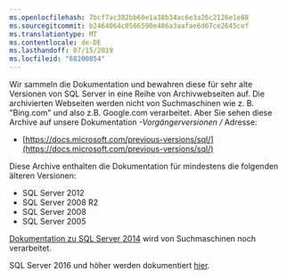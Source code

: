 ```yaml
---
ms.openlocfilehash: 7bcf7ac382bb60e1a38b34ac6e3a26c2126e1e88
ms.sourcegitcommit: b2464064c0566590e486a3aafae6d67ce2645cef
ms.translationtype: MT
ms.contentlocale: de-DE
ms.lasthandoff: 07/15/2019
ms.locfileid: "68200854"
---
```


Wir sammeln die Dokumentation und bewahren diese für sehr alte Versionen von SQL Server in eine Reihe von Archivwebseiten auf. Die archivierten Webseiten werden nicht von Suchmaschinen wie z. B. "Bing.com" und also z.B. Google.com verarbeitet. Aber Sie sehen diese Archive auf unsere Dokumentation _-Vorgängerversionen /_ Adresse:

- [https://docs.microsoft.com/previous-versions/sql/](https://docs.microsoft.com/previous-versions/sql/)

Diese Archive enthalten die Dokumentation für mindestens die folgenden älteren Versionen:

- SQL Server 2012
- SQL Server 2008 R2
- SQL Server 2008
- SQL Server 2005

[Dokumentation zu SQL Server 2014](https://docs.microsoft.com/sql/2014-toc/index?view=sql-server-2014) wird von Suchmaschinen noch verarbeitet.

SQL Server 2016 und höher werden dokumentiert [hier](https://docs.microsoft.com/sql/sql-server/index).
